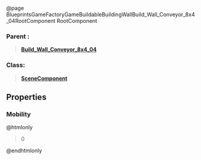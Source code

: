 @page BlueprintsGameFactoryGameBuildableBuildingWallBuild_Wall_Conveyor_8x4_04RootComponent RootComponent
### Parent :
<b><a href="_blueprints_game_factory_game_buildable_building_wall_build__wall__conveyor_8x4_04.html"><blockquote>Build_Wall_Conveyor_8x4_04</blockquote></a></b>
### Class:
<b><a href="_class_script_scene_component.html"><blockquote>SceneComponent</blockquote></a></b>
## Properties
### Mobility
@htmlonly
<blockquote>0</blockquote>
@endhtmlonly


